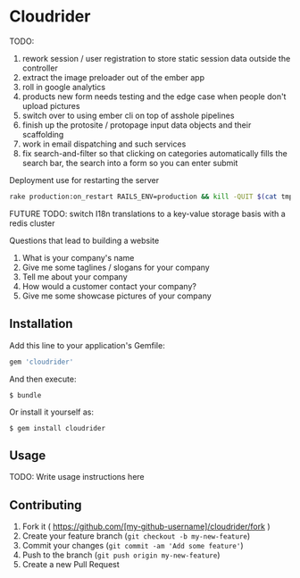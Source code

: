 # Cloudrider

TODO:
1. rework session / user registration to store static session data outside the controller
2. extract the image preloader out of the ember app
3. roll in google analytics
4. products new form needs testing and the edge case when people don't upload pictures
5. switch over to using ember cli on top of asshole pipelines
6. finish up the protosite / protopage input data objects and their scaffolding
7. work in email dispatching and such services
8. fix search-and-filter so that clicking on categories automatically fills the search bar, the search into a form so you can enter submit

Deployment use for restarting the server
```bash
rake production:on_restart RAILS_ENV=production && kill -QUIT $(cat tmp/pids/unicorn.pid) && unicorn_rails -c config/unicorn.conf.rb -E production -D
```
FUTURE TODO:
switch I18n translations to a key-value storage basis with a redis cluster

Questions that lead to building a website
1. What is your company's name
2. Give me some taglines / slogans for your company
3. Tell me about your company
4. How would a customer contact your company?
5. Give me some showcase pictures of your company



## Installation

Add this line to your application's Gemfile:

```ruby
gem 'cloudrider'
```

And then execute:

    $ bundle

Or install it yourself as:

    $ gem install cloudrider

## Usage

TODO: Write usage instructions here

## Contributing

1. Fork it ( https://github.com/[my-github-username]/cloudrider/fork )
2. Create your feature branch (`git checkout -b my-new-feature`)
3. Commit your changes (`git commit -am 'Add some feature'`)
4. Push to the branch (`git push origin my-new-feature`)
5. Create a new Pull Request
